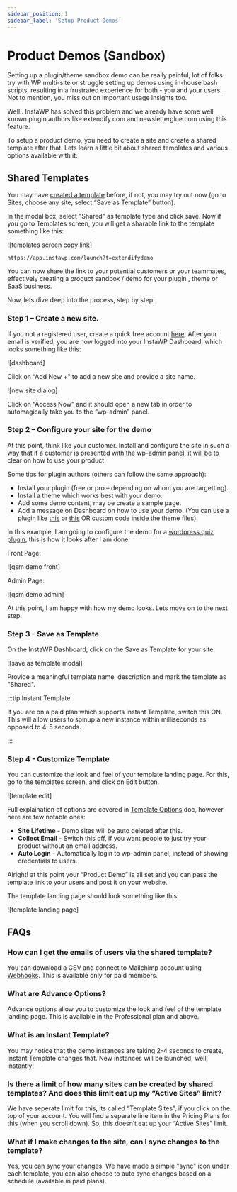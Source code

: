 ```yaml
---
sidebar_position: 1
sidebar_label: 'Setup Product Demos'
---
```


# Product Demos (Sandbox)

Setting up a plugin/theme sandbox demo can be really painful, lot of folks try with WP multi-site or struggle setting up demos using in-house bash scripts, resulting in a frustrated experience for both - you and your users. Not to mention, you miss out on important usage insights too. 

Well.. InstaWP has solved this problem and we already have some well known plugin authors like extendify.com and newsletterglue.com using this feature.

To setup a product demo, you need to create a site and create a shared template after that. Lets learn a little bit about shared templates and various options available with it.

## Shared Templates

You may have [created a template](/docs/templates/create) before, if not, you may try out now (go to Sites, choose any site, select “Save as Template” button).

In the modal box, select "Shared" as template type and click save. Now if you go to Templates screen, you will get a sharable link to the template something like this:

![templates screen copy link]

```
https://app.instawp.com/launch?t=extendifydemo
```

You can now share the link to your potential customers or your teammates, effectively creating a product sandbox / demo for your plugin , theme or SaaS business.

Now, lets dive deep into the process, step by step:

### Step 1 – Create a new site.

If you not a registered user, create a quick free account [here](https://app.instawp.io/register). After your email is verified, you are now logged into your InstaWP Dashboard, which looks something like this:

![dashboard]

Click on “Add New +" to add a new site and provide a site name.

![new site dialog]

Click on “Access Now” and it should open a new tab in order to automagically take you to the “wp-admin” panel.

### Step 2 – Configure your site for the demo

At this point, think like your customer. Install and configure the site in such a way that if a customer is presented with the wp-admin panel, it will be to clear on how to use your product.

Some tips for plugin authors (others can follow the same approach):

- Install your plugin (free or pro – depending on whom you are targetting).
- Install a theme which works best with your demo.
- Add some demo content, may be create a sample page.
- Add a message on Dashboard on how to use your demo. (You can use a plugin like [this](https://wordpress.org/plugins/ultimate-dashboard/) or [this](https://wordpress.org/plugins/wp-dashboard-messages/) OR custom code inside the theme files).

In this example, I am going to configure the demo for a [wordpress quiz plugin](https://quizandsurveymaster.com), this is how it looks after I am done.

Front Page:

![qsm demo front]


Admin Page:

![qsm demo admin]

 
At this point, I am happy with how my demo looks. Lets move on to the next step.

### Step 3 – Save as Template

On the InstaWP Dashboard, click on the Save as Template for your site. 

![save as template modal]

Provide a meaningful template name, description and mark the template as "Shared". 

:::tip Instant Template

If you are on a paid plan which supports Instant Template, switch this ON. This will allow users to spinup a new instance within milliseconds as opposed to 4-5 seconds. 

:::

### Step 4 - Customize Template

You can customize the look and feel of your template landing page. For this, go to the templates screen, and click on Edit button. 

![template edit]

Full explaination of options are covered in [Template Options](/docs/templates/shared-templates/options) doc, however here are few notable ones:

- **Site Lifetime** - Demo sites will be auto deleted after this. 
- **Collect Email** - Switch this off, if you want people to just try your product without an email address.
- **Auto Login** - Automatically login to wp-admin panel, instead of showing credentials to users. 

Alright! at this point your “Product Demo” is all set and you can pass the template link to your users and post it on your website.

The template landing page should look something like this:

![template landing page]


## FAQs

### How can I get the emails of users via the shared template?

You can download a CSV and connect to Mailchimp account using [Webhooks](/docs/templates/shared-templates/webhooks). This is available only for paid members.

### What are Advance Options?

Advance options allow you to customize the look and feel of the template landing page. This is available in the Professional plan and above.

### What is an Instant Template?

You may notice that the demo instances are taking 2-4 seconds to create, Instant Template changes that. New instances will be launched, well, instantly!

### Is there a limit of how many sites can be created by shared templates? And does this limit eat up my “Active Sites” limit?

We have seperate limit for this, its called “Template Sites”, if you click on the top of your account. You will find a separate line item in the Pricing Plans for this (when you scroll down). So, this doesn’t eat up your “Active Sites” limit.


### What if I make changes to the site, can I sync changes to the template?

Yes, you can sync your changes. We have made a simple "sync" icon under each template, you can also choose to auto sync changes based on a schedule (available in paid plans).